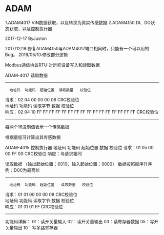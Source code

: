 # ADAM

1.ADAM4017 VIN数据获取，以及转换为真实传感数据
2.ADAM4150 DI、DO状态获取，以及控制执行器


2017-12-17
ByJuston


2017/12/18:修复ADAM4150与ADAM4017端口相同时，只能有一个可以用的Bug。
2018/05/10:修改部分逻辑



Modbus通信协议RTU
对远程设备写入和读取数据


ADAM-4017 读取数据

******************************************************************************************
      地址码  功能码  起始位置  读取数量   校验位                                       
请求：02      04      00 00     00 08      CRC校验位                                    
      地址码  功能码 读取字节  数据                                            校验位   
响应：02      04     10        FF FF FF FF FF FF FF FF FF FF FF FF FF FF FF FF CRC校验位
******************************************************************************************

每两个16进制值表示一个传感数据

根据量程可计算出其传感数据



ADAM-4015 控制执行器
      地址码  功能码  起始位置  数据       校验位
请求：01      05      00 00     FF 00      CRC校验位
响应：与请求相同

读取数据 （输出起始位置：0010、输入起始位置：0000） 数据按照顺序升序 例：DO0为最高位

********************************************************
      地址码  功能码  起始位置   读取数量   校验位     
请求：01      01      00 00      00 08      CRC校验位  
      地址码  功能码  读取字节   数据       校验位     
响应：01      01      01         FF         CRC校验位  
*********************************************************

功能码详解：
01：读开关量输入
02：读开关量输出
03：读寄存器数据
05：写开关量输出
10：写多路寄存器
